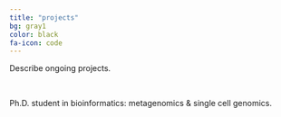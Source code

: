 ```yaml
---
title: "projects"
bg: gray1
color: black
fa-icon: code
---
```


Describe ongoing projects.

<br/>

Ph.D. student in bioinformatics: metagenomics & single cell genomics.
